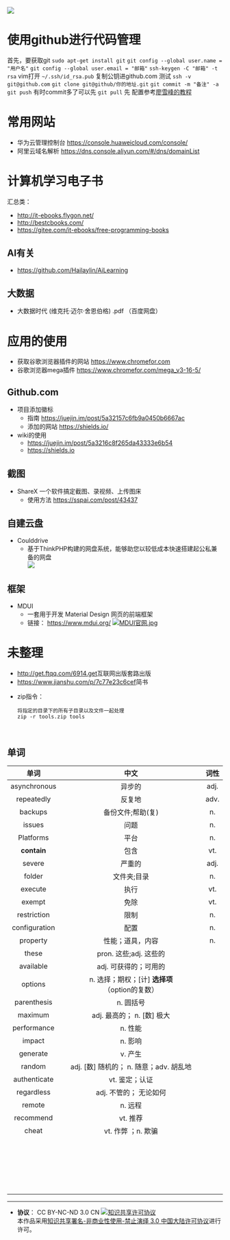 [![](https://img.shields.io/badge/license-CC_BY_NC_ND_3.0_CN-000000.svg)]() 


# 使用github进行代码管理
首先，要获取git
`sudo apt-get install git` 
`git config --global user.name = "用户名"`
`git config --global user.email = "邮箱"`
`ssh-keygen -C "邮箱" -t rsa`
vim打开 `~/.ssh/id_rsa.pub` 复制公钥进github.com
测试 `ssh -v git@github.com`
`git clone git@github/你的地址.git`
`git commit -m "备注" -a`
`git push`
有时commit多了可以先 `git pull` 先
配置参考[廖雪峰的教程](https://www.cnblogs.com/cocowool/archive/2010/10/19/1855616.html)

# 常用网站
- 华为云管理控制台 https://console.huaweicloud.com/console/
- 阿里云域名解析 https://dns.console.aliyun.com/#/dns/domainList


# 计算机学习电子书
汇总类：
- http://it-ebooks.flygon.net/
- http://bestcbooks.com/
- https://gitee.com/it-ebooks/free-programming-books
## AI有关
- https://github.com/Hailaylin/AiLearning
## 大数据
- 大数据时代 (维克托·迈尔·舍恩伯格) .pdf （百度网盘）

# 应用的使用
- 获取谷歌浏览器插件的网站 https://www.chromefor.com
- 谷歌浏览器mega插件 https://www.chromefor.com/mega_v3-16-5/

## Github.com
* 项目添加徽标
  - 指南 https://juejin.im/post/5a32157c6fb9a0450b6667ac
  - 添加的网站 https://shields.io/
* wiki的使用
  - https://juejin.im/post/5a3216c8f265da43333e6b54
  - https://shields.io

## 截图
 * ShareX 一个软件搞定截图、录视频、上传图床
   - 使用方法 https://sspai.com/post/43437

## 自建云盘
* Coulddrive
  - 基于ThinkPHP构建的网盘系统，能够助您以较低成本快速搭建起公私兼备的网盘  
  ![](https://i.loli.net/2018/12/01/5c021e1f4596a.png)
  
## 框架
* MDUI 
  - 一套用于开发 Material Design 网页的前端框架
  - 链接： https://www.mdui.org/
    [![MDUI官网.jpg](https://i.loli.net/2018/12/01/5c0217b10babc.jpg)](https://i.loli.net/2018/12/01/5c0217b10babc.jpg)



# 未整理

- <http://get.ftqq.com/6914.get>互联网出版套路出版
- <https://www.jianshu.com/p/7c77e23c6cef>简书



* zip指令： 

  ```shell
  将指定的目录下的所有子目录以及文件一起处理
  zip -r tools.zip tools
  ```

  ​

## 单词

|     单词      |                      中文                      | 词性 |
| :-----------: | :--------------------------------------------: | :--: |
| asynchronous  |                     异步的                     | adj. |
|  repeatedly   |                     反复地                     | adv. |
|    backups    |               备份文件;帮助(复)                |  n.  |
|    issues     |                      问题                      |  n.  |
|   Platforms   |                      平台                      |  n.  |
|  **contain**  |                      包含                      | vt.  |
|    severe     |                     严重的                     | adj. |
|    folder     |                  文件夹;目录                   |  n.  |
|    execute    |                      执行                      | vt.  |
|    exempt     |                      免除                      | vt.  |
|  restriction  |                      限制                      |  n.  |
| configuration |                      配置                      |  n.  |
|   property    |                性能；道具，内容                |  n.  |
|     these     |             pron. 这些;adj. 这些的             |      |
|   available   |             adj. 可获得的；可用的              |      |
|    options    | n. 选择；期权；[计] **选择项**（option的复数） |      |
|  parenthesis  |                   n. 圆括号                    |      |
|    maximum    |           adj. 最高的； n. [数] 极大           |      |
|  performance  |                    n. 性能                     |      |
|    impact     |                    n. 影响                     |      |
|   generate    |                    v. 产生                     |      |
|    random     |    adj. [数] 随机的； n. 随意；adv. 胡乱地     |      |
| authenticate  |                 vt. 鉴定；认证                 |      |
|  regardless   |             adj. 不管的； 无论如何             |      |
|    remote     |                    n. 远程                     |      |
|   recommend   |                    vt. 推荐                    |      |
|     cheat     |               vt. 作弊 ；n. 欺骗               |      |
|               |                                                |      |
|               |                                                |      |
|               |                                                |      |
|               |                                                |      |
|               |                                                |      |
|               |                                                |      |
|               |                                                |      |
|               |                                                |      |
|               |                                                |      |
|               |                                                |      |
|               |                                                |      |
|               |                                                |      |
|               |                                                |      |
|               |                                                |      |
|               |                                                |      |
|               |                                                |      |
|               |                                                |      |
|               |                                                |      |
|               |                                                |      |
|               |                                                |      |
|               |                                                |      |
|               |                                                |      |



---
* **协议**： CC BY-NC-ND 3.0 CN
<a rel="license" href="http://creativecommons.org/licenses/by-nc-nd/3.0/cn/"><img alt="知识共享许可协议" style="border-width:0" src="https://i.creativecommons.org/l/by-nc-nd/3.0/cn/88x31.png" /></a><br />本作品采用<a rel="license" href="http://creativecommons.org/licenses/by-nc-nd/3.0/cn/">知识共享署名-非商业性使用-禁止演绎 3.0 中国大陆许可协议</a>进行许可。
